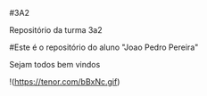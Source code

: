 #3A2

Repositório da turma 3a2

#Este é o repositório do aluno "Joao Pedro Pereira"

Sejam todos bem vindos 

!(https://tenor.com/bBxNc.gif)






